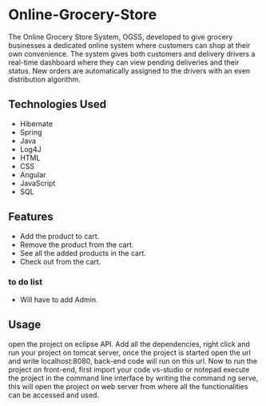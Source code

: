 # Online-Grocery-Store
The Online Grocery Store System, OGSS, developed to give grocery businesses a dedicated online system where customers can shop at their own convenience. The system gives both customers and delivery drivers a real-time dashboard where they can view pending deliveries and their status. New orders are automatically assigned to the drivers with an even distribution algorithm.

## Technologies Used
* Hibernate
* Spring
* Java
* Log4J
* HTML
* CSS
* Angular
* JavaScript
* SQL

## Features
* Add the product to cart.
* Remove the product from the cart.
* See all the added products in the cart.
* Check out from the cart.

### to do list
* Will have to add Admin.


## Usage
open the project on eclipse API. Add all the dependencies, right click and run your project on tomcat server, once the project is started open the url and write localhost:8080, back-end code will run on this url.
Now to run the project on front-end, first import your code vs-studio or notepad execute the project in the command line interface by writing the command ng serve, this will open the project on web server from where all the functionalities can be accessed and used.
